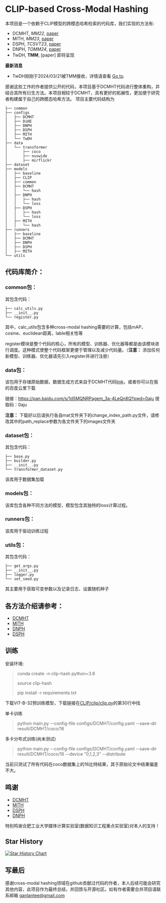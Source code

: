 # CLIP-based Cross-Modal Hashing

本项目是一个依赖于CLIP模型的跨模态哈希检索的代码库，我们实现的方法有:
- DCMHT, _MM22_, [paper](https://dl.acm.org/doi/abs/10.1145/3503161.3548187)
- MITH, _MM23_, [paper](https://dl.acm.org/doi/10.1145/3581783.3612411)
- DSPH, _TCSVT23_, [paper](https://ieeexplore.ieee.org/document/10149001)
- DNPH, _TOMM24_, [paper](https://dl.acm.org/doi/10.1145/3643639)
- TwDH, __TMM__, [paper] 即将呈现

**最新消息** 
- TwDH刚刚于2024/03/21被TMM接收，详情请查看 [Go to](./runners/TwDH/README.md).

感谢这些工作的作者提供公开的代码，本项目基于DCMHT代码进行整体重构，并结合其所有衍生方法。本项目相较于DCMHT，具有更好的拓展性，更加便于研究者构建属于自己的跨模态哈希方法。
项目主要代码结构为
```
├── common
├── configs
│   ├── DCMHT
│   ├── DiHE
│   ├── DNPH
│   ├── DSPH
│   ├── MITH
│   └── TwDH
├── data
│   └── transformer
│       ├── coco
│       ├── nuswide
│       ├── mirflickr
├── dataset
├── models
│   ├── baseline
│   ├── CLIP
│   ├── common
│   ├── DCMHT
│   │   └── hash
│   ├── DNPH
│   │   ├── hash
│   │   └── loss
│   ├── DSPH
│   │   ├── hash
│   │   └── loss
│   ├── MITH
│   │   └── hash
├── runners
│   ├── baseline
│   ├── DCMHT
│   ├── DNPH
│   ├── DSPH
│   ├── MITH
└── utils
```

## 代码库简介：
### common包：
其包含代码：
```
├── calc_utils.py
├── __init__.py
└── register.py
```
其中，calc_utils包含多种cross-modal hashing需要的计算，包括mAP，cosine、euclidean距离，lable相关性等

register模块是整个代码的核心，所有的模型、训练器、优化器等都是由该模块进行调度。这种模式使整个代码框架更便于管理以及减少代码量。（**注意：** 添加任何新模型、训练器、优化器请先引入register并进行注册）
### data包：
该包用于存储原始数据，数据生成方式来自于DCMHT代码[link](https://github.com/kalenforn/DCHMT/tree/main)，或者你可以在我的百度云里下载

链接：https://pan.baidu.com/s/1d5MQNRPagem_3a-4LeQn8Q?pwd=0aju 
提取码：0aju

**注意：** 下载好以后请执行各自mat文件夹下的change_index_path.py文件，请修改其中的path_replace参数为各文件夹下的images文件夹

### dataset包：
其包含代码：
```
├── base.py
├── builder.py
├── __init__.py
└── transformer_dataset.py
```
该库用于数据集加载

### models包：
该库包含各种不同方法的模型，模型包含其独特的loss计算过程。

### runners包：
该库用于驱动训练过程

### utils包：
其包含代码：
```
├── get_args.py
├── __init__.py
├── logger.py
└── set_seed.py
```
其主要用于获取可变参数以及记录日志、设置随机种子

## 各方法介绍请参考：

- [DCMHT](./runners/DCMHT/README.md)
- [MITH](./runners/MITH/README.md)
- [DNPH](./runners/DNPH/README.md)
- [DSPH](./runners/DSPH/README.md)

## 训练

安装环境:
> conda create -n clip-hash python=3.8
>
> source clip-hash
>
> pip install -r requirements.txt

下载ViT-B-32预训练模型，下载链接在[CLIP/clip/clip.py](https://github.com/openai/CLIP/blob/main/clip/clip.py)的第30行中找

单卡训练
> python main.py --config-file configs/DCMHT/config.yaml --save-dir result/DCMHT/coco/16

多卡分布式训练(尚未测试)
> python main.py --config-file configs/DCMHT/config.yaml --save-dir result/DCMHT/coco/16 --device "0,1,2,3" --distribute

当前只测试了所有代码在coco数据集上的16比特结果，其于原始论文中结果偏差不大。

## 鸣谢

- [DCMHT](https://github.com/kalenforn/DCHMT/tree/main)
- [MITH](https://github.com/DarrenZZhang/MITH)
- [DSPH](https://github.com/QinLab-WFU/DSPH)
- [DNPH](https://github.com/QinLab-WFU/OUR-DNPH)

特别鸣谢合肥工业大学媒体计算实验室(数据知识工程重点实验室)对本人的支持！

## Star History

[![Star History Chart](https://api.star-history.com/svg?repos=kalenforn/clip-based-cross-modal-hash&type=Date)](https://star-history.com/#kalenforn/clip-based-cross-modal-hash&Date)

## 写最后
感谢cross-modal hashing领域在github贡献过代码的作者，本人后续可能会研究其他内容，此项目作为最终总结，并回馈与开源社区。如有作者需要合并项目请联系邮箱 ganlantee@gmail.com